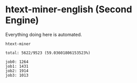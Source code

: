 # htext-miner-english (Second Engine)

Everything doing here is automated.

```
htext-miner

total: 5622/9523 (59.03601806153523%)

job0: 1264
job1: 1431
job2: 1914
job3: 1013
```